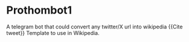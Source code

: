 # Prothombot1
A telegram bot that could convert any twitter/X url into wikipedia {{Cite tweet}} Template to use in Wikipedia.
